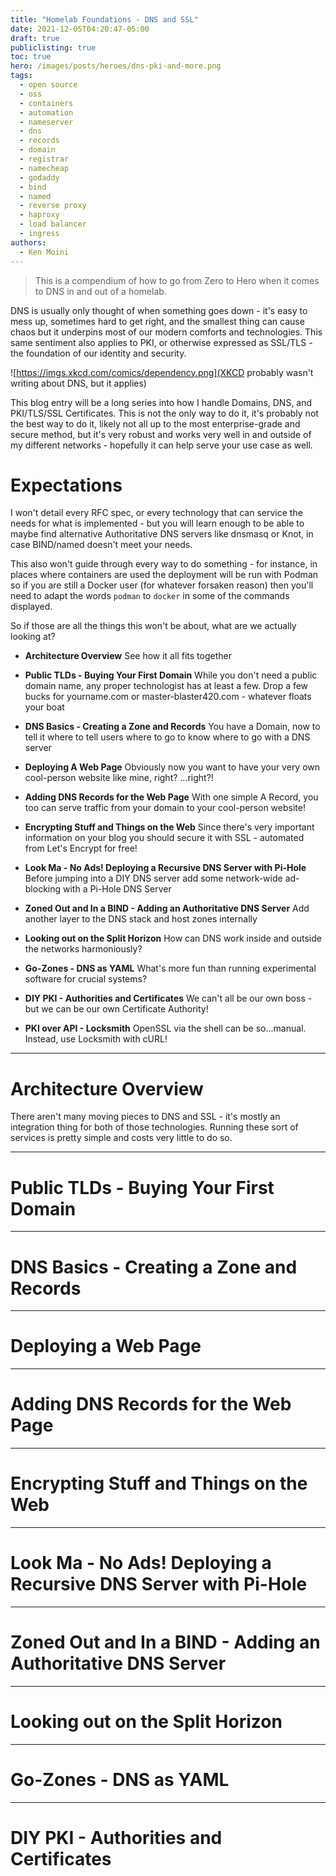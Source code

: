 ```yaml
---
title: "Homelab Foundations - DNS and SSL"
date: 2021-12-05T04:20:47-05:00
draft: true
publiclisting: true
toc: true
hero: /images/posts/heroes/dns-pki-and-more.png
tags:
  - open source
  - oss
  - containers
  - automation
  - nameserver
  - dns
  - records
  - domain
  - registrar
  - namecheap
  - godaddy
  - bind
  - named
  - reverse proxy
  - haproxy
  - load balancer
  - ingress
authors:
  - Ken Moini
---
```


> This is a compendium of how to go from Zero to Hero when it comes to DNS in and out of a homelab.

DNS is usually only thought of when something goes down - it's easy to mess up, sometimes hard to get right, and the smallest thing can cause chaos but it underpins most of our modern comforts and technologies.  This same sentiment also applies to PKI, or otherwise expressed as SSL/TLS - the foundation of our identity and security.

![https://imgs.xkcd.com/comics/dependency.png](XKCD probably wasn't writing about DNS, but it applies)

This blog entry will be a long series into how I handle Domains, DNS, and PKI/TLS/SSL Certificates.  This is not the only way to do it, it's probably not the best way to do it, likely not all up to the most enterprise-grade and secure method, but it's very robust and works very well in and outside of my different networks - hopefully it can help serve your use case as well.

# Expectations

I won't detail every RFC spec, or every technology that can service the needs for what is implemented - but you will learn enough to be able to maybe find alternative Authoritative DNS servers like dnsmasq or Knot, in case BIND/named doesn't meet your needs.

This also won't guide through every way to do something - for instance, in places where containers are used the deployment will be run with Podman so if you are still a Docker user (for whatever forsaken reason) then you'll need to adapt the words `podman` to `docker` in some of the commands displayed.

So if those are all the things this won't be about, what are we actually looking at?

- **Architecture Overview**
  See how it all fits together

- **Public TLDs - Buying Your First Domain**
  While you don't need a public domain name, any proper technologist has at least a few.  Drop a few bucks for yourname.com or master-blaster420.com - whatever floats your boat
- **DNS Basics - Creating a Zone and Records**
  You have a Domain, now to tell it where to tell users where to go to know where to go with a DNS server
- **Deploying A Web Page**
  Obviously now you want to have your very own cool-person website like mine, right?  ...right?!
- **Adding DNS Records for the Web Page**
  With one simple A Record, you too can serve traffic from your domain to your cool-person website!
- **Encrypting Stuff and Things on the Web**
  Since there's very important information on your blog you should secure it with SSL - automated from Let's Encrypt for free!

- **Look Ma - No Ads!  Deploying a Recursive DNS Server with Pi-Hole**
  Before jumping into a DIY DNS server add some network-wide ad-blocking with a Pi-Hole DNS Server
- **Zoned Out and In a BIND - Adding an Authoritative DNS Server**
  Add another layer to the DNS stack and host zones internally
- **Looking out on the Split Horizon**
  How can DNS work inside and outside the networks harmoniously?
- **Go-Zones - DNS as YAML**
  What's more fun than running experimental software for crucial systems?

- **DIY PKI - Authorities and Certificates**
  We can't all be our own boss - but we can be our own Certificate Authority!
- **PKI over API - Locksmith**
  OpenSSL via the shell can be so...manual.  Instead, use Locksmith with cURL!

---

# Architecture Overview

There aren't many moving pieces to DNS and SSL - it's mostly an integration thing for both of those technologies.  Running these sort of services is pretty simple and costs very little to do so.



---

# Public TLDs - Buying Your First Domain

---

# DNS Basics - Creating a Zone and Records

---

# Deploying a Web Page

---

# Adding DNS Records for the Web Page

---

# Encrypting Stuff and Things on the Web

---

# Look Ma - No Ads!  Deploying a Recursive DNS Server with Pi-Hole

---

# Zoned Out and In a BIND - Adding an Authoritative DNS Server

---

# Looking out on the Split Horizon

---

# Go-Zones - DNS as YAML

---

# DIY PKI - Authorities and Certificates


